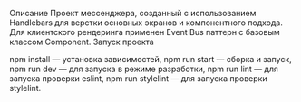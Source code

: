 Описание
Проект мессенджера, созданный с использованием Handlebars для верстки основных экранов и компонентного подхода. Для клиентского рендеринга применен Event Bus паттерн с базовым классом Component.
Запуск проекта

npm install — установка зависимостей,
npm run start — сборка и запуск,
npm run dev — для запуска в режиме разработки,
npm run lint — для запуска проверки eslint,
npm run stylelint — для запуска проверки stylelint.
